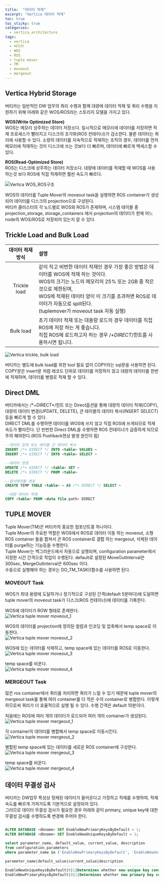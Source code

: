 ```yaml
---
title:  "데이터 적재"
excerpt: "Vertica 데이터 적재"
toc: true 
toc_sticky: true 
categories:
  - vertica_architecture
tags:
  - vertica
  - 버티카
  - WOS
  - ROS
  - tuple mover
  - TM
  - moveout
  - mergeout
---
```



## Vertica Hybrid Storage
버티카는 일반적인 DW 업무의 쿼리 수행과 함께 대량에 데이터 적재 및 쿼리 수행을 지원하기 위해 아래와 같은 WOS/ROS라는 스토리지 모델을 가지고 있다.  

**WOS(Write Optimized Store)**  
WOS는 메모리 상주하는 데이터 저장소다. 일시적으로 메모리에 데이터를 저장하면 적재 프로세스가 빨라지고 디스크의 조각화(ROS 컨테이너)가 감소한다. 물론 데이터는 쿼리에 사용할 수 있다. 소량의 데이터를 지속적으로 적재하는 조직의 경우, 데이터를 먼저 메모리에 적재하는 것이 디스크에 쓰는 것보다 더 빠르며, 데이터에 빠르게 액세스할 수 있다.  
  
**ROS(Read-Optimized Store)**  
ROS는 디스크에 상주하는 데이터 저장소다. 대량에 데이터를 적재할 때 WOS를 사용하는것 보다 ROS에 직접 적재하면 훨씬 속도가 빠르다.  
  
![Vertica WOS_ROS구조](../img/vertica_architecture_1040_01.20241119.png)

WOS의 데이터를 Tuple Mover의 moveout task을 실행하면 ROS container가 생성되어 데이터를 디스크의 projection으로 구성된다.  
버티카 클러스터의 각 노드별로 WOS와 ROS가 존재하며, 시스템 테이블 중 projection_storage, storage_containers 에서 projection의 데이터가 현재 어느 node의 WOS/ROS로 저장되어 있는지 알 수 있다.  


## Trickle Load and Bulk Load

|데이터 적재 방식    | 설명 |
|:--------------:|:-----|
|Trickle load    |같이 작고 비번한 데이터 적재인 경우 가장 좋은 방법은 데이터를 WOS에 적재 하는 것이다.<br>WOS의 크기는 노드의 메모리의 25% 또는 2GB 중 작은 것으로 제한된며,<br> WOS에 적재된 데이터 양이 이 크기를 초과하면 ROS로 데이터가 자동으로 spill된다.<br>(tuplemover가 moveout task 자동 실행)|
|Bulk load       |초기 데이터 적재 또는 대용량 로드의 경우 데이터를 직접 ROS에 저장 하는 게 좋습니다.<br>직접 ROS에 로드하고자 하는 경우 /*+DIRECT*/힌트를 사용하시면 됩니다.|
  
![Vertica trickle, bulk load](../img/vertica_architecture_1040_02.20241119.png)
  
버티카는 별도에 bulk load를 위한 tool 필요 없이 COPY라는 sql문을 사용하면 된다.  
COPY문은 insert문 처럼 레코드 단위로 데이터를 저장하지 않고 대량의 데이터를 한번에 적재하며, 데이터를 병렬로 적재 할 수 있다.  

## Direct DML
버티카에서는 /\*+DIRECT\*/힌트 또는 Direct옵션을 통해 대량의 데이터 적재(COPY), 대량의 데이터 변경(UPDATE, DELETE), 큰 테이블의 데이터 복사(INSERT SELECT)등을 빠르게 할 수 있다.  
DIRECT DML를 수행하면 데이터를 WOS에 쓰지 않고 직접 ROS에 쓰게되므로 적재 속도가 빨라진다. 단 빈번한 Direct DML을 수행하면 ROS 컨테이너가 급증하게 되므로 주의 해야한다.(ROS Pushback현상 발생 원인이 됨)  

```sql
--데이터 입력 또는 테이블 간 데이터 복사
INSERT /*+ DIRECT */ INTO <table> VALUES ~
INSERT /*+ DIRECT */ INTO <table> SELECT ~

--데이터 변경
UPDATE /*+ DIRECT */ <table> SET ~
DELETE /*+ DIRECT */ FROM <table>

--임시테이블 생성
CREATE TEMP TABLE <table> ~ AS /*+ DIRECT */ SELECT ~

--대량 데이터 적재
COPY <table> FROM <data file path> DIRECT
```


## TUPLE MOVER
Tuple Mover(TM)은 버티카의 중요한 컴포넌트중 하나이다.  
Tuple Mover의 주요한 역할은 WOS에서 ROS로 데이터 이동 하는 moveout, 소형 ROS container 들을 합쳐서 큰 ROS container로 결합 하는 mergeout, 삭제된 데이터를 purge하는 기능등을 수행한다.  
Tuple Mover는 백그라운드에서 자동으로 실행되며, configuration parameter에서 지정한 시간 간격으로 작업이 수행된다. default로 설정된 MoveOutInterval은 300sec, MergeOutInterval은 600sec 이다.  
수동으로 실행해야 하는 경우는 DO_TM_TASK()함수를 사용하면 된다.  

### MOVEOUT Task
WOS가 최대 용량에 도달하거나 정기적으로 구성된 간격(default 5분마다)에 도달하면 tuple mover의 moveout task가 디스크(ROS 컨테이너)에 데이터를 기록한다.  
  
WOS에 데이터가 ROW 형태로 존재한다.  
![Vertica tuple mover moveout_1](../img/vertica_architecture_1040_03.20241119.png)
  
WOS의 데이터를 projection에 정의된 컬럼과 인코딩 및 압축해서 temp space로 이동한다.  
![Vertica tuple mover moveout_2](../img/vertica_architecture_1040_04.20241119.png)
  
WOS에 있는 데이터를 삭제하고, temp space에 있는 데이터를 ROS로 이동한다.  
![Vertica tuple mover moveout_3](../img/vertica_architecture_1040_05.20241119.png)
  
temp space를 비운다.  
![Vertica tuple mover moveout_4](../img/vertica_architecture_1040_06.20241119.png)
  
  
### MERGEOUT Task
많은 ros container에서 쿼리를 처리하면 쿼리가 느릴 수 있기 때문에 tuple mover의 mergeout task를 통해 여러 container를 더 적은 수의 container로 병합한다. 
이렇게 하므로써 쿼리가 더 효율적으로 실행 될 수 있다. 수행 간격은 default 10분이다.  
  
처음에는 ROS에 여러 개의 데이터가 로드되어 여러 개의 container가 생성된다.  
![Vertica tuple mover mergeout_1](../img/vertica_architecture_1040_07.png)
  
각 container의 데이터를 병합해서 temp space로 이동시킨다.  
![Vertica tuple mover mergeout_2](../img/vertica_architecture_1040_08.png)
  
병합된 temp space에 있는 데이터를 새로운 ROS container에 구성한다.  
![Vertica tuple mover mergeout_3](../img/vertica_architecture_1040_09.png)
  
temp space를 비운다.  
![Vertica tuple mover mergeout_4](../img/vertica_architecture_1040_10.png)


## 데이터 무결성 검사
버티카는 DW업무 특성상 정제된 데이터가 들어온다고 가정하고 적재를 수행하여, 적재 속도를 빠르게 가져가도록 기본적으로 설정되어 있다.  
그러므로 데이터 무결성 검사가 필요한 경우 아래와 같이 primary, unique key에 대한 무결성 검사를 수행하도록 변경해 주어야 한다.  
  
```sql

ALTER DATABASE <dbname> SET EnableNewPrimaryKeysByDefault = 1;
ALTER DATABASE <dbname> SET EnableNewUniqueKeysByDefault = 1;

select parameter_name, default_value, current_value, description 
from configuration_parameters 
where parameter_name in ('EnableNewPrimaryKeysByDefault', 'EnableNewUniqueKeysByDefault');

parameter_name|default_value|current_value|description
--------------------------------------------------------------------------------------------------------------
EnableNewUniqueKeysByDefault|0|1|Determines whether new unique key constraints will be enabled by default
EnableNewPrimaryKeysByDefault|0|1|Determines whether new primary key constraints will be enabled by default


```
